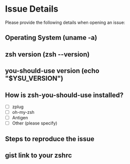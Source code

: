 # Issue Details

Please provide the following details when opening an issue:

## Operating System (uname -a)

## zsh version (zsh --version)

## you-should-use version (echo "$YSU_VERSION")

## How is zsh-you-should-use installed?

- [ ] zplug
- [ ] oh-my-zsh
- [ ] Antigen
- [ ] Other (please specify)

## Steps to reproduce the issue

## gist link to your zshrc
